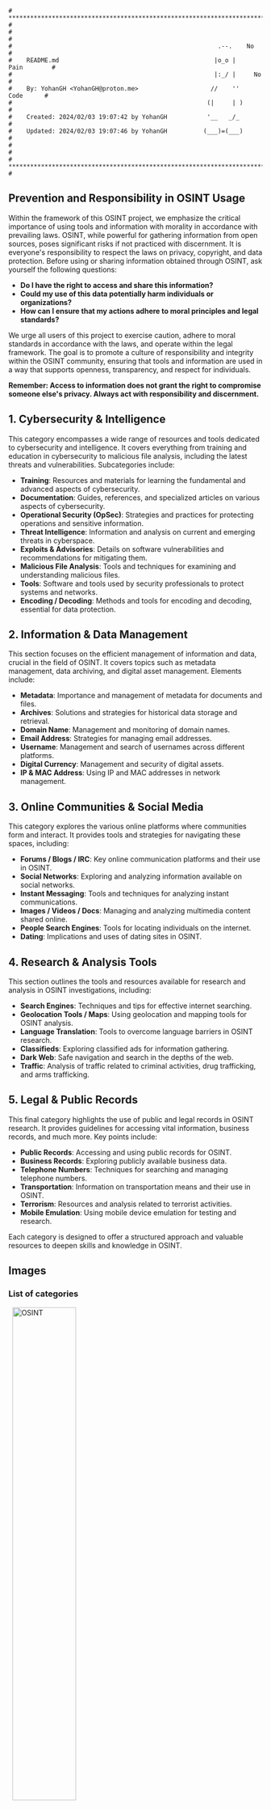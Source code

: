 ```
# **************************************************************************** #
#                                                                              #
#                                                         .--.    No           #
#    README.md                                           |o_o |    Pain        #
#                                                        |:_/ |     No         #
#    By: YohanGH <YohanGH@proton.me>                    //    ''     Code      #
#                                                      (|     | )              #
#    Created: 2024/02/03 19:07:42 by YohanGH           '__   _/_               #
#    Updated: 2024/02/03 19:07:46 by YohanGH          (___)=(___)              #
#                                                                              #
# **************************************************************************** #
```

## **Prevention and Responsibility in OSINT Usage**

Within the framework of this OSINT project, we emphasize the critical importance of using tools and information with morality in accordance with prevailing laws. OSINT, while powerful for gathering information from open sources, poses significant risks if not practiced with discernment. It is everyone's responsibility to respect the laws on privacy, copyright, and data protection. Before using or sharing information obtained through OSINT, ask yourself the following questions:

- **Do I have the right to access and share this information?**
- **Could my use of this data potentially harm individuals or organizations?**
- **How can I ensure that my actions adhere to moral principles and legal standards?**

We urge all users of this project to exercise caution, adhere to moral standards in accordance with the laws, and operate within the legal framework. The goal is to promote a culture of responsibility and integrity within the OSINT community, ensuring that tools and information are used in a way that supports openness, transparency, and respect for individuals.

**Remember: Access to information does not grant the right to compromise someone else's privacy. Always act with responsibility and discernment.**

## 1. Cybersecurity & Intelligence

This category encompasses a wide range of resources and tools dedicated to cybersecurity and intelligence. It covers everything from training and education in cybersecurity to malicious file analysis, including the latest threats and vulnerabilities. Subcategories include:

- **Training**: Resources and materials for learning the fundamental and advanced aspects of cybersecurity.
- **Documentation**: Guides, references, and specialized articles on various aspects of cybersecurity.
- **Operational Security (OpSec)**: Strategies and practices for protecting operations and sensitive information.
- **Threat Intelligence**: Information and analysis on current and emerging threats in cyberspace.
- **Exploits & Advisories**: Details on software vulnerabilities and recommendations for mitigating them.
- **Malicious File Analysis**: Tools and techniques for examining and understanding malicious files.
- **Tools**: Software and tools used by security professionals to protect systems and networks.
- **Encoding / Decoding**: Methods and tools for encoding and decoding, essential for data protection.

## 2. Information & Data Management

This section focuses on the efficient management of information and data, crucial in the field of OSINT. It covers topics such as metadata management, data archiving, and digital asset management. Elements include:

- **Metadata**: Importance and management of metadata for documents and files.
- **Archives**: Solutions and strategies for historical data storage and retrieval.
- **Domain Name**: Management and monitoring of domain names.
- **Email Address**: Strategies for managing email addresses.
- **Username**: Management and search of usernames across different platforms.
- **Digital Currency**: Management and security of digital assets.
- **IP & MAC Address**: Using IP and MAC addresses in network management.

## 3. Online Communities & Social Media

This category explores the various online platforms where communities form and interact. It provides tools and strategies for navigating these spaces, including:

- **Forums / Blogs / IRC**: Key online communication platforms and their use in OSINT.
- **Social Networks**: Exploring and analyzing information available on social networks.
- **Instant Messaging**: Tools and techniques for analyzing instant communications.
- **Images / Videos / Docs**: Managing and analyzing multimedia content shared online.
- **People Search Engines**: Tools for locating individuals on the internet.
- **Dating**: Implications and uses of dating sites in OSINT.

## 4. Research & Analysis Tools

This section outlines the tools and resources available for research and analysis in OSINT investigations, including:

- **Search Engines**: Techniques and tips for effective internet searching.
- **Geolocation Tools / Maps**: Using geolocation and mapping tools for OSINT analysis.
- **Language Translation**: Tools to overcome language barriers in OSINT research.
- **Classifieds**: Exploring classified ads for information gathering.
- **Dark Web**: Safe navigation and search in the depths of the web.
- **Traffic**: Analysis of traffic related to criminal activities, drug trafficking, and arms trafficking.

## 5. Legal & Public Records

This final category highlights the use of public and legal records in OSINT research. It provides guidelines for accessing vital information, business records, and much more. Key points include:

- **Public Records**: Accessing and using public records for OSINT.
- **Business Records**: Exploring publicly available business data.
- **Telephone Numbers**: Techniques for searching and managing telephone numbers.
- **Transportation**: Information on transportation means and their use in OSINT.
- **Terrorism**: Resources and analysis related to terrorist activities.
- **Mobile Emulation**: Using mobile device emulation for testing and research.

Each category is designed to offer a structured approach and valuable resources to deepen skills and knowledge in OSINT.

## Images

### List of categories
<p align="middle">

  <img src="https://github.com/YohanGH/OSINT-Startme/assets/Osint_Startme_1.png" title="OSINT" style="width: 50%">

  <img src="https://github.com/YohanGH/OSINT-Startme/assets/Osint_Startme_2.png" title="OSINT" style="width: 50%">

  <img src="https://github.com/YohanGH/OSINT-Startme/assets/Osint_Startme_3.png" title="OSINT" style="width: 50%">

</p>

### Categories detailed


# Access link

# [Start.me Osint](https://start.me/p/aNLQq0/osint)
